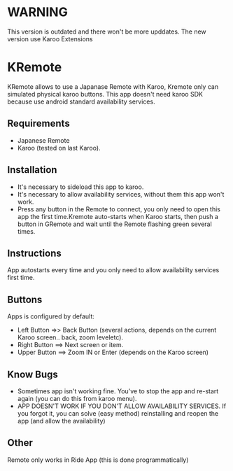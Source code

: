 # WARNING

This version is outdated and there won't be more upddates. The new version use Karoo Extensions


# KRemote
KRemote allows to use a Japanase Remote with Karoo, Kremote only can simulated physical karoo buttons. This app doesn't need karoo SDK because use android standard availability services.

## Requirements
- Japanese Remote
- Karoo (tested on last Karoo).

## Installation
- It's necessary to sideload this app to karoo.
- It's necessary to allow availability services, without them this app won't work.
- Press any button in the Remote to connect, you only need to open this app the first time.Kremote auto-starts when Karoo starts, then push a button in GRemote and wait until the Remote flashing green several times.

## Instructions
App autostarts every time and you only need to allow availability services first time.


## Buttons
Apps is configured by default:

- Left Button =>> Back Button (several actions, depends on the current Karoo screen.. back, zoom leveletc).
- Right Button ==> Next screen or item. 
- Upper Button ==> Zoom IN or Enter (depends on the Karoo screen)

## Know Bugs
- Sometimes app isn't working fine. You've to stop the app and re-start again (you can do this from karoo menu).
- APP DOESN'T WORK IF YOU DON'T ALLOW AVAILABILITY SERVICES. If you forgot it, you can solve (easy method) reinstalling and reopen the app (and allow the availability)
## Other
Remote only works in Ride App (this is done programmatically)
